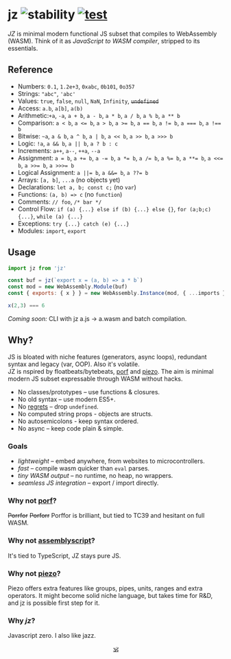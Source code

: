 # jz ![stability](https://img.shields.io/badge/stability-experimental-black) [![test](https://github.com/dy/piezo/actions/workflows/test.yml/badge.svg)](https://github.com/dy/piezo/actions/workflows/test.yml)

_JZ_ is minimal modern functional JS subset that compiles to WebAssembly (WASM).
Think of it as _JavaScript to WASM compiler_, stripped to its essentials.
<!-- By the time it takes new Function to parse, jz compiles WASM -->

## Reference

* Numbers: `0.1`, `1.2e+3`, `0xabc`, `0b101`, `0o357`
* Strings: `"abc"`, `'abc'`
* Values: `true`, `false`, `null`, `NaN`, `Infinity`, ~~`undefined`~~
* Access: `a.b`, `a[b]`, `a(b)`
* Arithmetic:`+a`, `-a`, `a + b`, `a - b`, `a * b`, `a / b`, `a % b`, `a ** b`
* Comparison: `a < b`, `a <= b`, `a > b`, `a >= b`, `a == b`, `a != b`, `a === b`, `a !== b`
* Bitwise: `~a`, `a & b`, `a ^ b`, `a | b`, `a << b`, `a >> b`, `a >>> b`
* Logic: `!a`, `a && b`, `a || b`, `a ? b : c`
* Increments: `a++`, `a--`, `++a`, `--a`
* Assignment: `a = b`, `a += b`, `a -= b`, `a *= b`, `a /= b`, `a %= b`, `a **= b`, `a <<= b`, `a >>= b`, `a >>>= b`
* Logical Assignment: `a ||= b`, `a &&= b`, `a ??= b`
* Arrays: `[a, b]`, `...a` (no objects yet)
* Declarations: `let a, b; const c;` (no `var`)
* Functions: `(a, b) => c` (no `function`)
* Comments: `// foo`, `/* bar */`
* Control Flow: `if (a) {...} else if (b) {...} else {}`, `for (a;b;c) {...}`, `while (a) {...}`
* Exceptions: `try {...} catch (e) {...}`
* Modules: `import`, `export`

## Usage

```js
import jz from 'jz'

const buf = jz(`export x = (a, b) => a * b`)
const mod = new WebAssembly.Module(buf)
const { exports: { x } } = new WebAssembly.Instance(mod, { ...imports })

x(2,3) === 6
```

_Coming soon:_ CLI with jz a.js → a.wasm and batch compilation.

<!--
### CLI

`npm i jz`

`jz a.js` - produces `a.wasm`.
`jz *.jz` - compiles all files in a folder into wasm.
 -->


## Why?

JS is bloated with niche features (generators, async loops), redundant syntax and legacy (var, OOP). Also it's volatile.<br>
JZ is nspired by floatbeats/bytebeats, [porf](https://github.com/CanadaHonk/porffor) and [piezo](https://github.com/dy/piezo).
The aim is minimal modern JS subset expressable through WASM without hacks.

* No classes/prototypes – use functions & closures.
* No old syntax – use modern ES5+.
* No [regrets](https://github.com/DavidBruant/ECMAScript-regrets) – drop `undefined`.
* No computed string props - objects are structs.
* No autosemicolons - keep syntax ordered.
* No async – keep code plain & simple.

### Goals

* _lightweight_ – embed anywhere, from websites to microcontrollers.
* _fast_ – compile wasm quicker than `eval` parses.
* _tiny WASM output_ – no runtime, no heap, no wrappers.
* _seamless JS integration_ – export / import directly.

### Why not [porf](https://github.com/CanadaHonk/porffor)?

~~Porrfor~~ ~~Porforr~~ Porffor is brilliant, but tied to TC39 and hesitant on full WASM.

### Why not [assemblyscript](https://github.com/AssemblyScript/assemblyscript)?

It's tied to TypeScript, JZ stays pure JS.

### Why not [piezo](https://github.com/dy/piezo)?

Piezo offers extra features like groups, pipes, units, ranges and extra operators.
It might become solid niche language, but takes time for R&D, and jz is possible first step for it.

### Why _jz_?

Javascript zero. I also like jazz.

<!--
## Who's using jz?

* [color-space](https://github.com/colorjs/color-space)
* [web-audio-api](https://github.com/audiojs/web-audio-api) -->


<p align=center><a href="https://github.com/krsnzd/license/">🕉</a></p>
